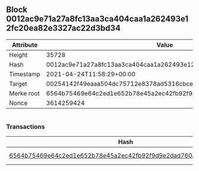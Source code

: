 ## Block 0012ac9e71a27a8fc13aa3ca404caa1a262493e12fc20ea82e3327ac22d3bd34

Attribute | Value
--- | ---
Height | 35728
Hash | 0012ac9e71a27a8fc13aa3ca404caa1a262493e12fc20ea82e3327ac22d3bd34
Timestamp | 2021-04-24T11:58:29+00:00
Target | 00254142f49eaaa504dc75712e8378ad5316cbcead634704b3734b6271167cc4
Merke root | 6564b75469e64c2ed1e652b78e45a2ec42fb92f9d9e2dad760afaeed83647326
Nonce | 3614259424

```

```

### Transactions

Hash | Amount
--- | ---
[6564b75469e64c2ed1e652b78e45a2ec42fb92f9d9e2dad760afaeed83647326](6564b75469e64c2ed1e652b78e45a2ec42fb92f9d9e2dad760afaeed83647326.md) | 10.00000000 SKEPTI 
